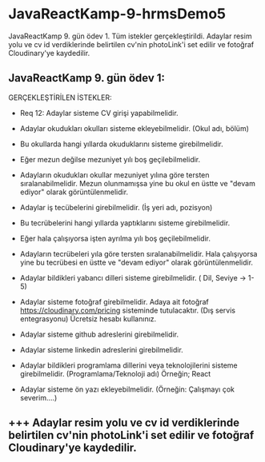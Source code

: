 # JavaReactKamp-9-hrmsDemo5
JavaReactKamp 9. gün ödev 1. Tüm istekler gerçekleştirildi. Adaylar resim yolu ve cv id verdiklerinde belirtilen cv'nin photoLink'i set edilir ve fotoğraf Cloudinary'ye kaydedilir.

JavaReactKamp 9. gün ödev 1:
-------------------------------------------------------------------------
GERÇEKLEŞTİRİLEN İSTEKLER:

+ Req 12: Adaylar sisteme CV girişi yapabilmelidir.

+ Adaylar okudukları okulları sisteme ekleyebilmelidir. (Okul adı, bölüm)
+ Bu okullarda hangi yıllarda okuduklarını sisteme girebilmelidir.
+ Eğer mezun değilse mezuniyet yılı boş geçilebilmelidir.
+ Adayların okudukları okullar mezuniyet yılına göre tersten sıralanabilmelidir. Mezun olunmamışsa yine bu okul en üstte ve "devam ediyor" olarak görüntülenmelidir.
+ Adaylar iş tecübelerini girebilmelidir. (İş yeri adı, pozisyon)
+ Bu tecrübelerini hangi yıllarda yaptıklarını sisteme girebilmelidir.
+ Eğer hala çalışıyorsa işten ayrılma yılı boş geçilebilmelidir.
+ Adayların tecrübeleri yıla göre tersten sıralanabilmelidir. Hala çalışıyorsa yine bu tecrübesi en üstte ve "devam ediyor" olarak görüntülenmelidir.
+ Adaylar bildikleri yabancı dilleri sisteme girebilmelidir. ( Dil, Seviye -> 1-5)
+ Adaylar sisteme fotoğraf girebilmelidir. Adaya ait fotoğraf https://cloudinary.com/pricing sisteminde tutulacaktır. (Dış servis entegrasyonu) Ücretsiz hesabı kullanınız.
+ Adaylar sisteme github adreslerini girebilmelidir.
+ Adaylar sisteme linkedin adreslerini girebilmelidir.
+ Adaylar bildikleri programlama dillerini veya teknolojilerini sisteme girebilmelidir. (Programlama/Teknoloji adı) Örneğin; React
+ Adaylar sisteme ön yazı ekleyebilmelidir. (Örneğin: Çalışmayı çok severim....)

+++ Adaylar resim yolu ve cv id verdiklerinde belirtilen cv'nin photoLink'i set edilir ve fotoğraf Cloudinary'ye kaydedilir.
--------------------------------------------------------------------------
